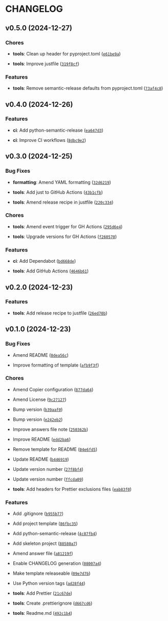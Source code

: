 # CHANGELOG


## v0.5.0 (2024-12-27)

### Chores

- **tools**: Clean up header for pyproject.toml
  ([`e61be9a`](https://github.com/stuartellis/copier-sve-baseline/commit/e61be9adce1d20329a23721fd79ce4c39d61e835))

- **tools**: Improve justfile
  ([`319f8cf`](https://github.com/stuartellis/copier-sve-baseline/commit/319f8cf9057ae40484850514c24f405ab67821f9))

### Features

- **tools**: Remove semantic-release defaults from pyproject.toml
  ([`73af4c8`](https://github.com/stuartellis/copier-sve-baseline/commit/73af4c8549927e1bb02847aef48c0dfdcb213420))


## v0.4.0 (2024-12-26)

### Features

- **ci**: Add python-semantic-release
  ([`ea647d3`](https://github.com/stuartellis/copier-sve-baseline/commit/ea647d3a92fff4ca4623fad9b1f60ef8329d20a3))

- **ci**: Improve CI workflows
  ([`8dbc9e2`](https://github.com/stuartellis/copier-sve-baseline/commit/8dbc9e24edc538fceab70bc7e871f55bb4c847ac))


## v0.3.0 (2024-12-25)

### Bug Fixes

- **formatting**: Amend YAML formatting
  ([`32d6219`](https://github.com/stuartellis/copier-sve-baseline/commit/32d6219fad552be60cba84b8f40a6911a8df5e6e))

- **tools**: Add just to GitHub Actions
  ([`43b1cfb`](https://github.com/stuartellis/copier-sve-baseline/commit/43b1cfbc608a91fb787870fd77a4ee35e952f6d0))

- **tools**: Amend release recipe in justfile
  ([`220c334`](https://github.com/stuartellis/copier-sve-baseline/commit/220c33441b0a2029b89de15f109c2fec5295bc2e))

### Chores

- **tools**: Amend event trigger for GH Actions
  ([`295d6e4`](https://github.com/stuartellis/copier-sve-baseline/commit/295d6e47bb7ddb77c4f114186b63b2a8025b5a24))

- **tools**: Upgrade versions for GH Actions
  ([`f260570`](https://github.com/stuartellis/copier-sve-baseline/commit/f260570a41c05dc2e6726a376e6473ee1ac81ada))

### Features

- **ci**: Add Dependabot
  ([`bd668de`](https://github.com/stuartellis/copier-sve-baseline/commit/bd668dedbd148c4604573689ebd524bb5b0ebc10))

- **tools**: Add GitHub Actions
  ([`4646b61`](https://github.com/stuartellis/copier-sve-baseline/commit/4646b612ab8db6ed1d2b2c8a09e18f93fc09eea5))


## v0.2.0 (2024-12-23)

### Features

- **tools**: Add release recipe to justfile
  ([`26ed70b`](https://github.com/stuartellis/copier-sve-baseline/commit/26ed70bbfdecc92e8f7362a63397118d9a058180))


## v0.1.0 (2024-12-23)

### Bug Fixes

- Amend README
  ([`0dea56c`](https://github.com/stuartellis/copier-sve-baseline/commit/0dea56cbedaa574361ae9de29d72479681740601))

- Improve formatting of template
  ([`afb9f3f`](https://github.com/stuartellis/copier-sve-baseline/commit/afb9f3f0984a488fd85af03474c7d8fac6b7f0b1))

### Chores

- Amend Copier configuration
  ([`877da64`](https://github.com/stuartellis/copier-sve-baseline/commit/877da640a1666282e28bbf6b58de71cd7195e514))

- Amend License
  ([`9c27127`](https://github.com/stuartellis/copier-sve-baseline/commit/9c27127453944ebd281b4ebbd4cb1e81ec698147))

- Bump version
  ([`b39aaf0`](https://github.com/stuartellis/copier-sve-baseline/commit/b39aaf0bb4c1cbbb380080919ac315310ca287e6))

- Bump version
  ([`e242eb2`](https://github.com/stuartellis/copier-sve-baseline/commit/e242eb23502305d3d665c36ff6e8174b5baa3ee3))

- Improve answers file note
  ([`250362b`](https://github.com/stuartellis/copier-sve-baseline/commit/250362bae9dbf6a8030f76ebd5ea8cc88997ca4f))

- Improve README
  ([`edd2ba6`](https://github.com/stuartellis/copier-sve-baseline/commit/edd2ba6be4abbc306368e26dc72776dac600c92a))

- Remove template for README
  ([`04e6fd5`](https://github.com/stuartellis/copier-sve-baseline/commit/04e6fd56ec3f2a9214f6e3a735e1838a06e8b2f3))

- Update README
  ([`b446919`](https://github.com/stuartellis/copier-sve-baseline/commit/b4469192537a071770ddf6b0bdd160ab0f69e270))

- Update version number
  ([`27f8bf4`](https://github.com/stuartellis/copier-sve-baseline/commit/27f8bf44a45eb410112adbf172672bc0c770fe46))

- Update version number
  ([`ffcda09`](https://github.com/stuartellis/copier-sve-baseline/commit/ffcda0900e10a543ead1eba907babc600c044853))

- **tools**: Add headers for Prettier exclusions files
  ([`eab83f0`](https://github.com/stuartellis/copier-sve-baseline/commit/eab83f0db4c394232da398ced15da7cf336b34eb))

### Features

- Add .gitignore
  ([`b955b77`](https://github.com/stuartellis/copier-sve-baseline/commit/b955b7725ed7b73329d6ebe1d969a1cc21ed5e6a))

- Add project template
  ([`86fbc35`](https://github.com/stuartellis/copier-sve-baseline/commit/86fbc35c99639c29c8496a31ff968e2d7bc8f2a9))

- Add python-semantic-release
  ([`4c87fb4`](https://github.com/stuartellis/copier-sve-baseline/commit/4c87fb4c335360c9809ddf183d0ce580d4196ec0))

- Add skeleton project
  ([`88580a7`](https://github.com/stuartellis/copier-sve-baseline/commit/88580a7439de5aa3c1d0e57360b164b2f02b5c2f))

- Amend answer file
  ([`a81219f`](https://github.com/stuartellis/copier-sve-baseline/commit/a81219f10d977020ee434d754b62df3b9d2b78fa))

- Enable CHANGELOG generation
  ([`08007a4`](https://github.com/stuartellis/copier-sve-baseline/commit/08007a42ac51e976d6c0e35a329c2a9a882d836e))

- Make template releaseable
  ([`09e7d7b`](https://github.com/stuartellis/copier-sve-baseline/commit/09e7d7b03a3c6b8c3ad5b2fef7f6a50f7dbfb8d6))

- Use Python version tags
  ([`ad28f44`](https://github.com/stuartellis/copier-sve-baseline/commit/ad28f446cd099b31287da01e9e36273c93dd11fd))

- **tools**: Add Prettier
  ([`21c67de`](https://github.com/stuartellis/copier-sve-baseline/commit/21c67de5e6c42266a2a8f19d4426937d6b0ca58d))

- **tools**: Create .prettierignore
  ([`d667cd6`](https://github.com/stuartellis/copier-sve-baseline/commit/d667cd6e376df45b9b655ee406f9267f3767d710))

- **tools**: Readme.md
  ([`492c1b4`](https://github.com/stuartellis/copier-sve-baseline/commit/492c1b439c5b76eb09e393477113353e76c368fd))
